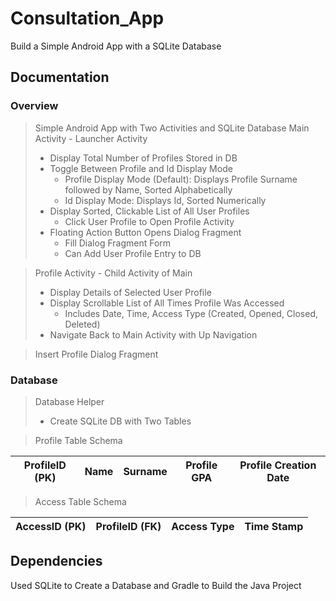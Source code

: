 # Consultation_App

Build a Simple Android App with a SQLite Database

## Documentation

### Overview

> Simple Android App with Two Activities and SQLite Database
> Main Activity - Launcher Activity
>
> - Display Total Number of Profiles Stored in DB
> - Toggle Between Profile and Id Display Mode
>   - Profile Display Mode (Default): Displays Profile Surname followed by Name, Sorted Alphabetically
>   - Id Display Mode: Displays Id, Sorted Numerically
> - Display Sorted, Clickable List of All User Profiles
>   - Click User Profile to Open Profile Activity
> - Floating Action Button Opens Dialog Fragment
>   - Fill Dialog Fragment Form
>   - Can Add User Profile Entry to DB

> Profile Activity - Child Activity of Main
>
> - Display Details of Selected User Profile
> - Display Scrollable List of All Times Profile Was Accessed
>   - Includes Date, Time, Access Type (Created, Opened, Closed, Deleted)
> - Navigate Back to Main Activity with Up Navigation

> Insert Profile Dialog Fragment

### Database

> Database Helper
>
> - Create SQLite DB with Two Tables

> Profile Table Schema

| ProfileID (PK) | Name | Surname | Profile GPA | Profile Creation Date |
| -------------- | ---- | ------- | ----------- | --------------------- |

> Access Table Schema

| AccessID (PK) | ProfileID (FK) | Access Type | Time Stamp |
| ------------- | -------------- | ----------- | ---------- |

## Dependencies

Used SQLite to Create a Database and Gradle to Build the Java Project
